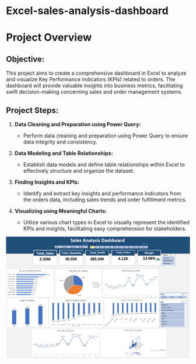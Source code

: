 # Excel-sales-analysis-dashboard

# Project Overview

## Objective:
This project aims to create a comprehensive dashboard in Excel to analyze and visualize Key Performance Indicators (KPIs) related to orders. The dashboard will provide valuable insights into business metrics, facilitating swift decision-making concerning sales and order management systems.

## Project Steps:
1. **Data Cleaning and Preparation using Power Query:**
   - Perform data cleaning and preparation using Power Query to ensure data integrity and consistency.

2. **Data Modeling and Table Relationships:**
   - Establish data models and define table relationships within Excel to effectively structure and organize the dataset.

3. **Finding Insights and KPIs:**
   - Identify and extract key insights and performance indicators from the orders data, including sales trends and order fulfillment metrics.

4. **Visualizing using Meaningful Charts:**
   - Utilize various chart types in Excel to visually represent the identified KPIs and insights, facilitating easy comprehension for stakeholders.
  
![Project Dashboard](dashboard-snapshot/Dashboard.png)
